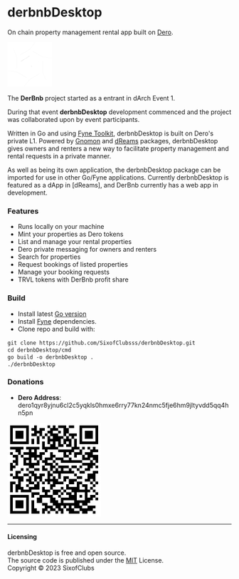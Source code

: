 # derbnbDesktop
On chain property management rental app built on [Dero](https://dero.io).

![DerBnb logo](https://raw.githubusercontent.com/SixofClubsss/dreamdappsite/main/assets/derbnbIcon.png)

The **DerBnb** project started as a entrant in dArch Event 1. 

During that event **derbnbDesktop** development commenced and the project was collaborated upon by event participants. 

Written in Go and using [Fyne Toolkit](https://fyne.io/), derbnbDesktop is built on Dero's private L1. Powered by [Gnomon](https://github.com/civilware/Gnomon) and [dReams](https://github.com/dReam-dApps/dReams) packages, derbnbDesktop gives owners and renters a new way to facilitate property management and rental requests in a private manner.

As well as being its own application, the derbnbDesktop package can be imported for use in other Go/Fyne applications. Currently derbnbDesktop is featured as a dApp in [dReams], and DerBnb currently has a web app in development.

### Features
- Runs locally on your machine
- Mint your properties as Dero tokens
- List and manage your rental properties 
- Dero private messaging for owners and renters
- Search for properties
- Request bookings of listed properties
- Manage your booking requests 
- TRVL tokens with DerBnb profit share

### Build
- Install latest [Go version](https://go.dev/doc/install)
- Install [Fyne](https://developer.fyne.io/started/) dependencies.
- Clone repo and build with:

```
git clone https://github.com/SixofClubsss/derbnbDesktop.git
cd derbnbDesktop/cmd
go build -o derbnbDesktop .
./derbnbDesktop
```

### Donations
- **Dero Address**: dero1qyr8yjnu6cl2c5yqkls0hmxe6rry77kn24nmc5fje6hm9jltyvdd5qq4hn5pn

![DeroDonations](https://raw.githubusercontent.com/SixofClubsss/dreamdappsite/main/assets/DeroDonations.jpg)

---

#### Licensing

derbnbDesktop is free and open source.   
The source code is published under the [MIT](https://github.com/SixofClubsss/derbnbDesktop/blob/main/LICENSE) License.   
Copyright © 2023 SixofClubs   
